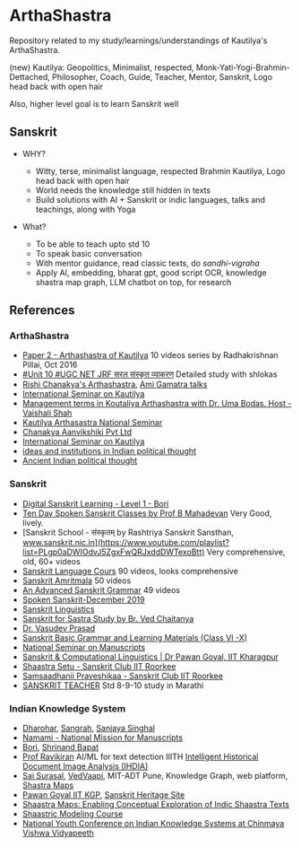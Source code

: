 # ArthaShastra
Repository related to my study/learnings/understandings of Kautilya's ArthaShastra.

(new) Kautilya: Geopolitics, Minimalist, respected, Monk-Yati-Yogi-Brahmin-Dettached, Philosopher, Coach, Guide, Teacher, Mentor, Sanskrit, Logo head back with open hair

Also, higher level goal is to learn Sanskrit well

## Sanskrit
- WHY? 
	- Witty, terse, minimalist language, respected Brahmin Kautilya, Logo head back with open hair
	- World needs the knowledge still hidden in texts
	- Build solutions with AI + Sanskrit or indic languages, talks and teachings, along with Yoga
	
- What?
	- To be able to teach upto std 10
	- To speak basic conversation
	- With mentor guidance, read classic texts, do *sandhi-vigraha*
	- Apply AI, embedding, bharat gpt, good script OCR, knowledge shastra map graph, LLM chatbot on top, for research 


## References

### ArthaShastra
- [Paper 2 - Arthashastra of Kautilya](https://www.youtube.com/playlist?list=PLDPM37q9Z7Zi0o5sqQcoy67RvwCj4kLUM) 10 videos series by Radhakrishnan Pillai, Oct 2016
- [#Unit 10 #UGC NET JRF सरल संस्कृत व्याकरण](https://www.youtube.com/playlist?list=PL39UNnD3YL5iGfsyf3f1alS04bjfhFbsh) Detailed study with shlokas
- [Rishi Chanakya's Arthashastra](https://www.youtube.com/playlist?list=PLrrbJ0HMXRgTi-MDuyotXMXT4ZKJhSDxl), [Ami Gamatra talks](https://www.youtube.com/@amiganatra547)
- [International Seminar on Kautilya](https://www.youtube.com/playlist?list=PLrR2OTOrNPrh8TQLOo_OPhLNRDH9dV5-p)
- [Management terms in Koutaliya Arthashastra with Dr. Uma Bodas. Host - Vaishali Shah](https://www.youtube.com/watch?v=F005qcrS21k)
- [Kautilya Arthasastra National Seminar](https://www.youtube.com/results?search_query=%22Kautilya+Arthasastra+National+Seminar%22&sp=mAEB)
- [Chanakya Aanvikshiki Pvt Ltd](https://www.youtube.com/@chanakya-aanvikshiki/videos)
- [International Seminar on Kautilya](https://idsa.in/event/InternationalSeminaronKautilya)
- [ideas and institutions in Indian political thought](https://www.youtube.com/playlist?list=PLoPQmEeX6KeaVL2wqMeCKUSnDKr42HkRC)
- [Ancient Indian political thought](https://www.youtube.com/playlist?list=PL1aqXXARaunF6YhWHlVKr5a9Oxbw4SVqV)

### Sanskrit
- [Digital Sanskrit Learning - Level 1 - Bori](https://www.bharatvidya.in/p/spoken-sanskrit-level-1)
- [Ten Day Spoken Sanskrit Classes by Prof B Mahadevan](https://www.youtube.com/playlist?list=PLWjpkY4mU2RDq1GVq0dQwnNsuYnKXoLkV) Very Good, lively.
- [Sanskrit School - संस्कृतम्  by Rashtriya Sanskrit Sansthan, www.sanskrit.nic.in](https://www.youtube.com/playlist?list=PLgp0aDWIOdvJ5ZgxFwQRJxddDWTexoBtt) Very comprehensive, old, 60+ videos
- [Sanskrit Language Cours](https://www.youtube.com/playlist?list=PLNKc9XA6KRsPiNk9grlpwJwnnfY5dr2dN) 90 videos, looks comprehensive
- [Sanskrit Amritmala](https://www.youtube.com/playlist?list=PLNKc9XA6KRsMbeLPkZu3M4H6PbZcfeDL2) 50 videos
- [An Advanced Sanskrit Grammar](https://www.youtube.com/playlist?list=PLNKc9XA6KRsM_-H_ZBZ2Abe-av4ZrRfmv) 49 videos
- [Spoken Sanskrit-December 2019](https://www.youtube.com/playlist?list=PLwczsAlRTlwZbehc9qkdX5VmVflzolWYG)
- [Sanskrit Linguistics](https://www.youtube.com/playlist?list=PLlNdduOe1pp0n-MJqwncm4GHFmczcIb0L)
- [Sanskrit for Sastra Study by Br. Ved Chaitanya](https://www.youtube.com/playlist?list=PLlNdduOe1pp12SWXlphYT5h7zj0p2mhx3)
- [Dr. Vasudev Prasad](https://www.youtube.com/playlist?list=PLhRKsB88RuSmldpHV7ZfjktP1aGsGBVbF)
- [Sanskrit Basic Grammar and Learning Materials (Class VI -X)](https://kv2libraipur.home.blog/sanskrit-basic-grammar-and-learning-materials-class-vi-x/)
- [National Seminar on Manuscripts](https://www.youtube.com/playlist?list=PLjFl99f9x7pvwoBi498eUvDVG4Fp5PIZu)
- [Sanskrit & Computational Linguistics | Dr Pawan Goyal, IIT Kharagpur](https://www.youtube.com/watch?v=m6IBfoE0hzA)
- [Shaastra Setu - Sanskrit Club IIT Roorkee](https://www.youtube.com/playlist?list=PLjFz5TMhii5rSF0DGqrD-atPq0wMn_O1k)
- [Samsaadhanii Praveshikaa - Sanskrit Club IIT Roorkee](https://www.youtube.com/playlist?list=PLjFz5TMhii5q4Mln6VX_lniW6iDLRNyTm)
- [SANSKRIT TEACHER](https://www.youtube.com/@SANSKRITTEACHER1994) Std 8-9-10 study in Marathi


### Indian Knowledge System
- [Dharohar](https://dharohar.org/en/the-cataloguing-process), [Sangrah](https://sangrah.org/), [Sanjaya Singhal](https://www.securemeters.com/in/council/sanjaya-singhal/)
- [Namami - National Mission for Manuscripts](https://www.namami.gov.in/)
- [Bori](https://bori.ac.in/), [Shrinand Bapat](https://bori.academia.edu/ShreenandBapat)
- [Prof Ravikiran](https://www.iiit.ac.in/people/faculty/ravi.kiran/) AI/ML for text detection IIITH [Intelligent Historical Document Image Analysis (IHDIA)](https://ihdia.iiit.ac.in/)
- [Sai Surasal](https://mitvedicsciences.edu.in/archives/team/dr-sai-ramakrishna-susarla), [VedVaapi](https://www.vedavaapi.org/), MIT-ADT Pune, Knowledge Graph, web platform, [Shastra Maps](https://mitvedicsciences.edu.in/shaastric-modeling-fdp)
- [Pawan Goyal IIT KGP](https://www.iitkgp.ac.in/department/CS/faculty/cs-pawang), [Sanskrit Heritage Site](https://sanskrit.inria.fr/)
- [Shaastra Maps: Enabling Conceptual Exploration of Indic Shaastra Texts](https://www.youtube.com/watch?v=S72Bj7EC--U)
- [Shaastric Modeling Course](https://mitvedicsciences.edu.in/enroll/shaastric-modeling)
- [National Youth Conference on Indian Knowledge Systems at Chinmaya Vishwa Vidyapeeth](https://www.youtube.com/playlist?list=PLbQHD8oHpmE066jXXY7rMSazzwlR4JepN)